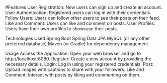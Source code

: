#Features
User Registration: New users can sign up and create an account.
User Authentication: Registered users can log in with their credentials.
Follow Users: Users can follow other users to see their posts on their feed.
Like and Comment: Users can like and comment on posts.
User Profiles: Users have their own profiles to showcase their posts.

Technologies Used
Spring Boot
Spring Data JPA
MySQL (or any other preferred database)
Maven (or Gradle) for dependency management

Usage
Access the Application: Open your web browser and go to http://localhost:8080.
Register: Create a new account by providing the necessary details.
Login: Log in using your registered credentials.
Post: Upload images with captions to share with your followers.
Like and Comment: Interact with posts by liking and commenting on them.




